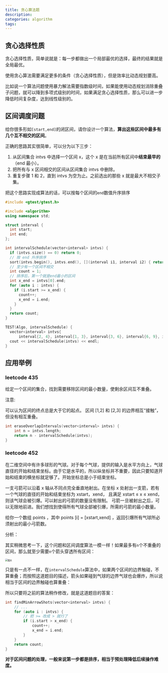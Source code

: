 ```yaml
---
title: 贪心算法题
description: 
categories: algorithm
tags:
---
```


## 贪心选择性质

贪心选择性质，简单说就是：每一步都做出一个局部最优的选择，最终的结果就是全局最优。

使用贪心算法需要满足更多的条件（贪心选择性质），但是效率比动态规划要高。

比如说一个算法问题使用暴力解法需要指数级时间，如果能使用动态规划消除重叠子问题，就可以降到多项式级别的时间，如果满足贪心选择性质，那么可以进一步降低时间复杂度，达到线性级别的。

## 区间调度问题

给你很多形如`[start,end]`的闭区间，请你设计一个算法，**算出这些区间中最多有几个互不相交的区间**。

正确的思路其实很简单，可以分为以下三步：

1. 从区间集合 intvs 中选择一个区间 x，这个 x 是在当前所有区间中**结束最早的**（end 最小）。
2. 把所有与 x 区间相交的区间从区间集合 intvs 中删除。
3. 重复步骤 1 和 2，直到 intvs 为空为止。之前选出的那些 x 就是最大不相交子集。

把这个思路实现成算法的话，可以按每个区间的`end`数值升序排序

```c++
#include <gtest/gtest.h>

#include <algorithm>
using namespace std;

struct interval {
  int start;
  int end;
};

int intervalSchedule(vector<interval> intvs) {
  if (intvs.size() == 0) return 0;
  // 按 end 升序排序
  sort(intvs.begin(), intvs.end(), [](interval i1, interval i2) { return i1.end <= i2.end; });
  // 至少有一个区间不相交
  int count = 1;
  // 排序后，第一个就是end最小的区间
  int x_end = intvs[0].end;
  for (auto i : intvs) {
    if (i.start >= x_end) {
      count++;
      x_end = i.end;
    }
  }
  return count;
}

TEST(Algo, intervalSchedule) {
  vector<interval> intvs{
      interval{2, 4}, interval{1, 3}, interval{3, 6}, interval{6, 9}, interval{5, 8}};
  cout << intervalSchedule(intvs) << endl;
}
```

## 应用举例

### leetcode 435 

给定一个区间的集合，找到需要移除区间的最小数量，使剩余区间互不重叠。

注意:

可以认为区间的终点总是大于它的起点。
区间 [1,2] 和 [2,3] 的边界相互“接触”，但没有相互重叠。

```c++
int eraseOverlapIntervals(vector<interval> intvs) {
    int n = intvs.length;
    return n - intervalSchedule(intvs);
}
```

### leetcode 452

在二维空间中有许多球形的气球。对于每个气球，提供的输入是水平方向上，气球直径的开始和结束坐标。由于它是水平的，所以纵坐标并不重要，因此只要知道开始和结束的横坐标就足够了。开始坐标总是小于结束坐标。

一支弓箭可以沿着 x 轴从不同点完全垂直地射出。在坐标 x 处射出一支箭，若有一个气球的直径的开始和结束坐标为 xstart，xend， 且满足  xstart ≤ x ≤ xend，则该气球会被引爆。可以射出的弓箭的数量没有限制。 弓箭一旦被射出之后，可以无限地前进。我们想找到使得所有气球全部被引爆，所需的弓箭的最小数量。

给你一个数组 points ，其中 points [i] = [xstart,xend] ，返回引爆所有气球所必须射出的最小弓箭数。

分析：

其实稍微思考一下，这个问题和区间调度算法一模一样！如果最多有`n`个不重叠的区间，那么就至少需要`n`个箭头穿透所有区间：

<img src="https://mmbiz.qpic.cn/mmbiz_jpg/map09icNxZ4m2WtI6qXIFlXWrcg1yG9QicDOdJAS23tqibXwqRIUicTjzIhAAwrhZh4YDKJFmmNoFzdQU8TQt8YotA/640?wx_fmt=jpeg&tp=webp&wxfrom=5&wx_lazy=1&wx_co=1" alt="图片" style="zoom:50%;" />

只是有一点不一样，在`intervalSchedule`算法中，如果两个区间的边界触碰，不算重叠；而按照这道题目的描述，箭头如果碰到气球的边界气球也会爆炸，所以说相当于区间的边界触碰也算重叠：

所以只要将之前的算法稍作修改，就是这道题目的答案：

```c++
int findMinArrowShots(vector<interval> intvs) {
    // ...
    for (auto i : intvs) {
        // 把 >= 改成 > 就行了
        if (i.start > x_end) {
            count++;
            x_end = i.end;
        }
    }
    return count;
}
```

**对于区间问题的处理，一般来说第一步都是排序，相当于预处理降低后续操作难度。**